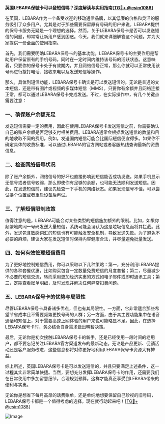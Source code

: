 **英国LEBARA保號卡可以發短信嗎？深度解读与实用指南[[TG💪+ @esim1088](https://t.me/s/esim1088)]**

在英国，LEBARA作为一个备受欢迎的移动通信品牌，以其低廉的价格和灵活的服务吸引了众多用户。尤其是对于那些需要保留原有号码的用户来说，LEBARA提供的保号卡服务无疑是一个理想的选择。然而，关于LEBARA保号卡是否可以发送短信的问题，却常常让新用户感到困惑。今天，我们就来详细解答这个问题，并为大家提供一份全面的使用指南。

首先，我们需要明确LEBARA保号卡的基本功能。LEBARA保号卡的主要作用是帮助用户保留原有的手机号码，同时在一定时间内维持该号码的活跃状态。这意味着，只要你的保号卡处于有效期内，并且网络信号正常，那么你就可以正常使用该号码进行拨打电话、接收来电以及发送短信等操作。

那么，具体到短信功能，LEBARA保号卡确实是可以发送短信的。无论是普通的文本短信，还是带有图片或视频的多媒体短信（MMS），只要你有余额并且网络连接正常，都可以通过LEBARA保号卡完成发送。不过，在实际操作中，有几个关键点需要注意：

### 一、确保账户余额充足

发送短信需要一定的费用，因此在使用LEBARA保号卡发送短信之前，你需要确认自己的账户余额是否足够支付相关费用。LEBARA通常会根据发送短信的数量和目的地收取不同的费用。例如，发送国内短信可能会比国际短信便宜得多。如果你不确定具体的收费标准，可以通过LEBARA的官方网站或者客服热线查询最新的资费信息。

### 二、检查网络信号状况

除了账户余额外，网络信号的好坏也直接影响到短信能否成功发送。如果手机显示无信号或者信号较弱，那么即使你有足够的余额，也可能无法顺利发送短信。因此，在发送短信前，建议先检查一下手机的网络状态。如果发现信号不佳，可以尝试换个位置或者重启设备后再试。

### 三、了解短信限制政策

值得注意的是，LEBARA可能会对某些类型的短信施加额外的限制。比如，如果你频繁地向同一号码发送大量短信，系统可能会误认为这是垃圾信息而将其拦截。此外，发送包含敏感词汇的短信也有可能触发安全机制，导致发送失败。为了避免不必要的麻烦，建议大家在发送短信时保持内容健康合法，并尽量避免批量发送。

### 四、如何有效管理短信费用

为了更好地控制短信费用，你可以采取以下几种策略：第一，充分利用LEBARA提供的各种套餐优惠，比如购买包含一定数量免费短信的月度套餐；第二，尽量减少不必要的短信交流，转而采用更加经济实惠的方式如电子邮件或即时通讯工具；第三，定期查看账单明细，及时发现并解决任何异常扣费问题。

### 五、LEBARA保号卡的优势与局限性

尽管LEBARA保号卡具备诸多优点，但也有其局限性。一方面，它非常适合那些希望节省成本且不需要频繁更换号码的人群；另一方面，由于其主要功能集中在语音通话和短信上，对于需要高速上网体验的用户来说可能略显不足。因此，在选择LEBARA保号卡时，务必结合自身需求做出明智决策。

最后，无论你是初次接触LEBARA保号卡的新手，还是已经使用一段时间的老用户，都不要忘记关注LEBARA官方渠道发布的最新动态。无论是产品更新、促销活动还是客户服务改进，这些信息都将对你更好地利用LEBARA保号卡资源大有裨益。

综上所述，英国LEBARA保号卡是可以发送短信的，并且只要满足上述条件，这一过程其实非常简单快捷。当然，要想充分发挥LEBARA保号卡的作用，还需要我们在日常使用中多加留意细节，合理规划预算，这样才能真正享受到LEBARA带来的便利与实惠。

无论你是想省下每月高昂的话费账单，还是单纯地想要保留自己珍视的旧号码，LEBARA保号卡都是一个值得考虑的选择。现在就行动起来吧！[[TG💪+ @esim1088](https://t.me/s/esim1088)] 

![Image](https://i.postimg.cc/4NQfJmqS/Snipaste-2025-05-13-00-14-12.png)